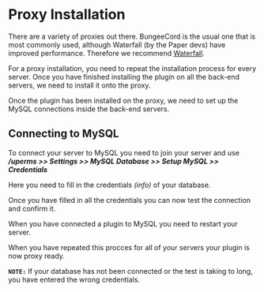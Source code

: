 # Proxy Installation
There are a variety of proxies out there. BungeeCord is the usual one that is most commonly used, although Waterfall (by the Paper devs) have improved performance. Therefore we recommend [Waterfall](https://papermc.io/downloads#Waterfall).
<br>

For a proxy installation, you need to repeat the installation process for every server. Once you have finished installing the plugin on all the back-end servers, we need to install it onto the proxy.
<br>

Once the plugin has been installed on the proxy, we need to set up the MySQL connections inside the back-end servers.
<br>

## Connecting to MySQL
To connect your server to MySQL you need to join your server and use
***/uperms >> Settings >> MySQL Database >> Setup MySQL >> Credentials***
<br>

Here you need to fill in the credentials *(info)* of your database.
<br>

Once you have filled in all the credentials you can now test the connection and confirm it.
<br>

When you have connected a plugin to MySQL you need to restart your server.
<br>

When you have repeated this procces for all of your servers your plugin is now proxy ready.
<br>

**``NOTE:``** If your database has not been connected or the test is taking to long, you have entered the wrong credentials.
<br>